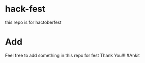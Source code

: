 # hack-fest
this repo is for hactoberfest
# Add 
Feel free to add something in this repo for fest
Thank You!!!
#Ankit
